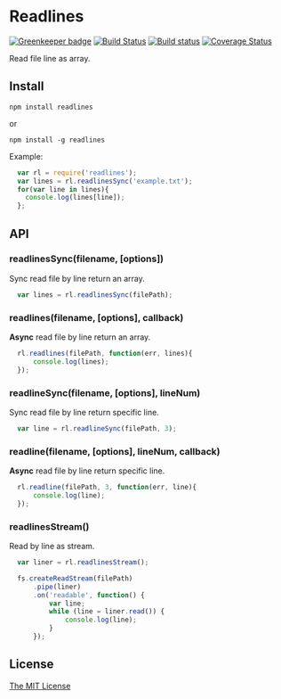 # Readlines

[![Greenkeeper badge](https://badges.greenkeeper.io/booxood/readlines.svg)](https://greenkeeper.io/)
[![Build Status](https://travis-ci.org/booxood/readlines.svg?branch=master)](https://travis-ci.org/booxood/readlines)
[![Build status](https://ci.appveyor.com/api/projects/status/yqd24wlgmqslv9rq/branch/master?svg=true)](https://ci.appveyor.com/project/booxood/readlines)
[![Coverage Status](https://coveralls.io/repos/booxood/readlines/badge.svg)](https://coveralls.io/r/booxood/readlines)


Read file line as array.

## Install

```
npm install readlines
```
or
```
npm install -g readlines
```

Example:
```javascript
  var rl = require('readlines');
  var lines = rl.readlinesSync('example.txt');
  for(var line in lines){
    console.log(lines[line]);
  };
```


## API

### readlinesSync(filename, [options])
Sync read file by line return an array.
```javascript
  var lines = rl.readlinesSync(filePath);
```

### readlines(filename, [options], callback)
**Async** read file by line return an array.
```javascript
  rl.readlines(filePath, function(err, lines){
      console.log(lines);
  });
```

### readlineSync(filename, [options], lineNum)
Sync read file by line return specific line.
```javascript
  var line = rl.readlineSync(filePath, 3);
```

### readline(filename, [options], lineNum, callback)
**Async** read file by line return specific line.
```javascript
  rl.readline(filePath, 3, function(err, line){
      console.log(line);
  });
```

### readlinesStream()
Read by line as stream.
```javascript
  var liner = rl.readlinesStream();

  fs.createReadStream(filePath)
      .pipe(liner)
      .on('readable', function() {
          var line;
          while (line = liner.read()) {
              console.log(line);
          }
      });
```


## License
[The MIT License](https://github.com/booxood/readlines/blob/master/LICENSE)
